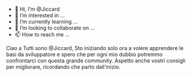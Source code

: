 - 👋 Hi, I’m @Jiccard
- 👀 I’m interested in ...
- 🌱 I’m currently learning ...
- 💞️ I’m looking to collaborate on ...
- 📫 How to reach me ...

<!---
Jiccard/Jiccard is a ✨ special ✨ repository because its `README.md` (this file) appears on your GitHub profile.
You can click the Preview link to take a look at your changes.
--->

Ciao a Tutti sono @Jiccard,
Sto iniziando solo ora a volere apprendere le basi da sviluppatore e spero che per ogni mio dubbio potremmo confrontarci con questa grande community.
Aspetto anche vostri consigli per migliorare, ricordando che parto dall'inizio.
 
